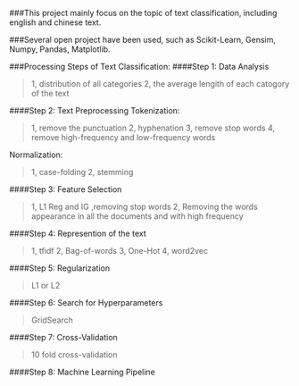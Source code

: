 ###This project mainly focus on the topic of text classification, including english and chinese text.

###Several open project have been used, such as Scikit-Learn, Gensim, Numpy, Pandas, Matplotlib.

###Processing Steps of Text Classification:
####Step 1: Data Analysis
>1, distribution of all categories
>2, the average lengith of each catogory of the text

####Step 2: Text Preprocessing
Tokenization:
>1, remove the punctuation
>2, hyphenation
>3, remove stop words
>4, remove high-frequency and low-frequency words

Normalization:
>1, case-folding
>2, stemming

####Step 3: Feature Selection
>1, L1 Reg and IG ,removing stop words
>2, Removing the words appearance in all the documents and with high frequency

####Step 4: Represention of the text
>1, tfidf
>2, Bag-of-words
>3, One-Hot
>4, word2vec

####Step 5: Regularization
>L1 or L2

####Step 6: Search for Hyperparameters
>GridSearch

####Step 7: Cross-Validation
>10 fold cross-validation

####Step 8: Machine Learning Pipeline

